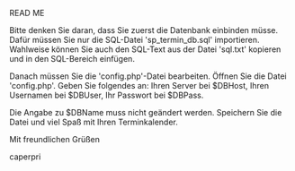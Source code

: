 READ ME

Bitte denken Sie daran, dass Sie zuerst die Datenbank einbinden müsse.
Dafür müssen Sie nur die SQL-Datei 'sp_termin_db.sql' importieren.
Wahlweise können Sie auch den SQL-Text aus der Datei 'sql.txt' kopieren und in den SQL-Bereich einfügen.

Danach müssen Sie die 'config.php'-Datei bearbeiten.
Öffnen Sie die Datei 'config.php'.
Geben Sie folgendes an:
Ihren Server bei $DBHost,
Ihren Usernamen bei $DBUser,
Ihr Passwort bei $DBPass.

Die Angabe zu $DBName muss nicht geändert werden.
Speichern Sie die Datei und viel Spaß mit Ihren Terminkalender.

Mit freundlichen Grüßen

caperpri
